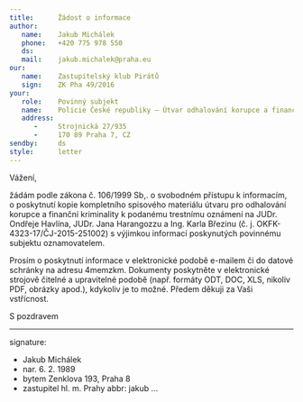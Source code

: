 ```yaml
---
title:      Žádost o informace
author:
   name:    Jakub Michálek
   phone:   +420 775 978 550
   ds:      
   mail:    jakub.michalek@praha.eu
our:
   name:    Zastupitelský klub Pirátů
   sign:    ZK Pha 49/2016
your:
   role:    Povinný subjekt
   name:    Policie České republiky – Útvar odhalování korupce a finanční kriminality SKPV
   address:
      -     Strojnická 27/935
      -     170 89 Praha 7, CZ
sendby:     ds
style:      letter
---
```


Vážení,

žádám podle zákona č. 106/1999 Sb,. o svobodném přístupu k informacím, o poskytnutí kopie kompletního spisového materiálu útvaru pro odhalování korupce a finanční kriminality k podanému trestnímu oznámení na JUDr. Ondřeje Havlína, JUDr. Jana Harangozzu a Ing. Karla Březinu (č. j. OKFK-4323-17/ČJ-2015-251002) s výjimkou informací poskynutých povinnému subjektu oznamovatelem.

Prosím o poskytnutí informace v elektronické podobě e-mailem či do datové schránky na adresu 4memzkm. Dokumenty poskytněte v elektronické strojově čitelné a upravitelné podobě (např. formáty ODT, DOC, XLS, nikoliv PDF, obrázky apod.), kdykoliv je to možné. Předem děkuji za Vaši vstřícnost.

S pozdravem

---
signature: 
  - Jakub Michálek
  - nar. 6. 2. 1989
  - bytem Zenklova 193, Praha 8
  - zastupitel hl. m. Prahy
abbr:       jakub
...
